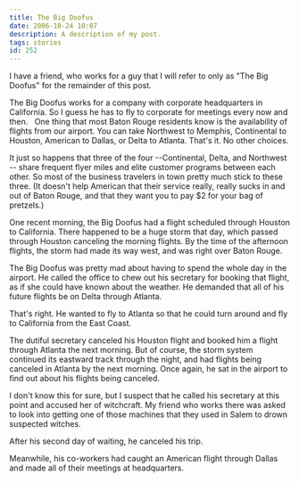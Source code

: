 ```yaml
---
title: The Big Doofus
date: 2006-10-24 10:07
description: A description of my post.
tags: stories
id: 252
---
```

I have a friend, who works for a guy that I will refer to only as "The Big Doofus" for the remainder of this post.

The Big Doofus works for a company with corporate headquarters in California.  So I guess he has to fly to corporate for meetings every now and then.
<span class="spanEndPreview">&nbsp;</span>
One thing that most Baton Rouge residents know is the availability of flights from our airport.  You can take Northwest to Memphis, Continental to Houston, American to Dallas, or Delta to Atlanta.  That's it.  No other choices.

It just so happens that three of the four --Continental, Delta, and Northwest -- share frequent flyer miles and elite customer programs between each other.  So most of the business travelers in town pretty much stick to these three.  (It doesn't help American that their service really, really sucks in and out of Baton Rouge, and that they want you to pay $2 for your bag of pretzels.)

One recent morning, the Big Doofus had a flight scheduled through Houston to California.  There happened to be a huge storm that day, which passed through Houston canceling the morning flights.  By the time of the afternoon flights, the storm had made its way west, and was right over Baton Rouge.

The Big Doofus was pretty mad about having to spend the whole day in the airport.  He called the office to chew out his secretary for booking that flight, as if she could have known about the weather.  He demanded that all of his future flights be on Delta through Atlanta.

That's right.  He wanted to fly to Atlanta so that he could turn around and fly to California from the East Coast.

The dutiful secretary canceled his Houston flight and booked him a flight through Atlanta the next morning.  But of course, the storm system continued its eastward track through the night, and had flights being canceled in Atlanta by the next morning.  Once again, he sat in the airport to find out about his flights being canceled.

I don't know this for sure, but I suspect that he called his secretary at this point and accused her of witchcraft.  My friend who works there was asked to look into getting one of those machines that they used in Salem to drown suspected witches.

After his second day of waiting, he canceled his trip.

Meanwhile, his co-workers had caught an American flight through Dallas and made all of their meetings at headquarters.